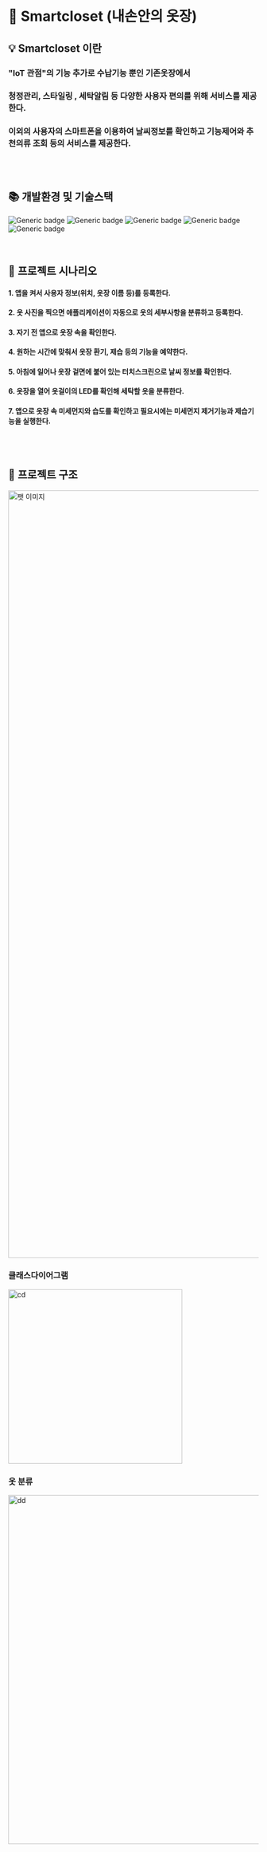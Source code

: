 # :necktie:  Smartcloset (내손안의 옷장)

##  :bulb: Smartcloset 이란
### "IoT 관점"의 기능 추가로 수납기능 뿐인 기존옷장에서 
### 청정관리, 스타일링 , 세탁알림 등 다양한 사용자 편의를 위해 서비스를 제공한다.
### 이외의 사용자의 스마트폰을 이용하여 날씨정보를 확인하고 기능제어와 추천의류 조회 등의 서비스를 제공한다.

<br><br>

## :books: 개발환경 및 기술스택
![Generic badge](https://img.shields.io/badge/platform-Mobile-green.svg) 
![Generic badge](https://img.shields.io/badge/OS-Android-brightgreen.svg)
![Generic badge](https://img.shields.io/badge/database-FirebaseDB,SharedPreferences-yellow.svg)
![Generic badge](https://img.shields.io/badge/language-Java,Phython-important.svg)
![Generic badge](https://img.shields.io/badge/server-Json-blue.svg)

<br>

## :scroll: 프로젝트 시나리오
#### 1. 앱을 켜서 사용자 정보(위치, 옷장 이름 등)를 등록한다.
#### 2. 옷 사진을 찍으면 애플리케이션이 자동으로 옷의 세부사항을 분류하고 등록한다.
#### 3. 자기 전 앱으로 옷장 속을 확인한다. 
#### 4. 원하는 시간에 맞춰서 옷장 환기, 제습 등의 기능을 예약한다.
#### 5. 아침에 일어나 옷장 겉면에 붙어 있는 터치스크린으로 날씨 정보를 확인한다.
#### 6. 옷장을 열어 옷걸이의 LED를 확인해 세탁할 옷을 분류한다.
#### 7. 앱으로 옷장 속 미세먼지와 습도를 확인하고 필요시에는 미세먼지 제거기능과 제습기능을 실행한다.

<br><br>

## :flashlight: 프로젝트 구조
<img width="1541" alt="팻 이미지" src="https://user-images.githubusercontent.com/56735744/105895199-9057e500-6058-11eb-9894-dbba6b471c92.png">

### 클래스다이어그램
<img width="350" alt="cd" src="https://user-images.githubusercontent.com/56735744/105894098-402c5300-6057-11eb-8c15-62d645417e68.png">      

<br>

### 옷 분류 
<img width="701" alt="dd" src="https://user-images.githubusercontent.com/56735744/105894601-cc3e7a80-6057-11eb-9f19-6fd774affa29.png">

